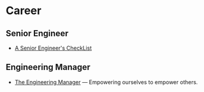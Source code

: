 # Career

## Senior Engineer

- [A Senior Engineer's CheckList](https://littleblah.com/post/2019-09-01-senior-engineer-checklist/)

## Engineering Manager

- [The Engineering Manager](https://www.theengineeringmanager.com/) — Empowering ourselves to empower others.

